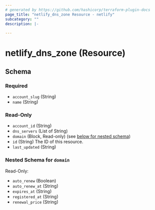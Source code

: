 ```yaml
---
# generated by https://github.com/hashicorp/terraform-plugin-docs
page_title: "netlify_dns_zone Resource - netlify"
subcategory: ""
description: |-
  
---
```


# netlify_dns_zone (Resource)





<!-- schema generated by tfplugindocs -->
## Schema

### Required

- `account_slug` (String)
- `name` (String)

### Read-Only

- `account_id` (String)
- `dns_servers` (List of String)
- `domain` (Block, Read-only) (see [below for nested schema](#nestedblock--domain))
- `id` (String) The ID of this resource.
- `last_updated` (String)

<a id="nestedblock--domain"></a>
### Nested Schema for `domain`

Read-Only:

- `auto_renew` (Boolean)
- `auto_renew_at` (String)
- `expires_at` (String)
- `registered_at` (String)
- `renewal_price` (String)
